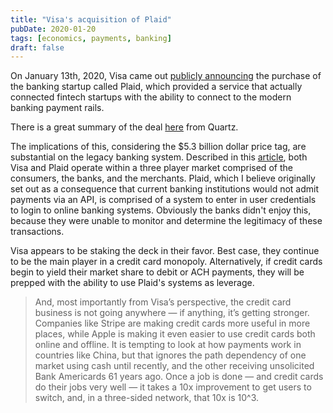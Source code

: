 ```yaml
---
title: "Visa's acquisition of Plaid"
pubDate: 2020-01-20
tags: [economics, payments, banking]
draft: false
---
```


On January 13th, 2020, Visa came out [publicly announcing](https://s1.q4cdn.com/050606653/files/doc_presentations/2020/Visa-Inc.-To-Acquire-Plaid-Press-Release.pdf) the purchase of the banking startup called Plaid, which provided a service that actually connected fintech startups with the ability to connect to the modern banking payment rails. 

There is a great summary of the deal [here](https://qz.com/1784765/the-seeds-of-visas-5-3-billion-acquisition-of-plaid-were-planted-more-than-a-year-ago/) from Quartz. 

The implications of this, considering the $5.3 billion dollar price tag, are substantial on the legacy banking system. Described in this [article](https://stratechery.com/2020/visa-plaid-networks-and-jobs/), both Visa and Plaid operate within a three player market comprised of the consumers, the banks, and the merchants. Plaid, which I believe originally set out as a consequence that current banking institutions would not admit payments via an API, is comprised of a system to enter in user credentials to login to online banking systems. Obviously the banks didn't enjoy this, because they were unable to monitor and determine the legitimacy of these transactions. 

Visa appears to be staking the deck in their favor. Best case, they continue to be the main player in a credit card monopoly. Alternatively, if credit cards begin to yield their market share to debit or ACH payments, they will be prepped with the ability to use Plaid's systems as leverage. 

> And, most importantly from Visa’s perspective, the credit card business is not going anywhere — if anything, it’s getting stronger. Companies like Stripe are making credit cards more useful in more places, while Apple is making it even easier to use credit cards both online and offline. It is tempting to look at how payments work in countries like China, but that ignores the path dependency of one market using cash until recently, and the other receiving unsolicited Bank Americards 61 years ago. Once a job is done — and credit cards do their jobs very well — it takes a 10x improvement to get users to switch, and, in a three-sided network, that 10x is 10^3.

